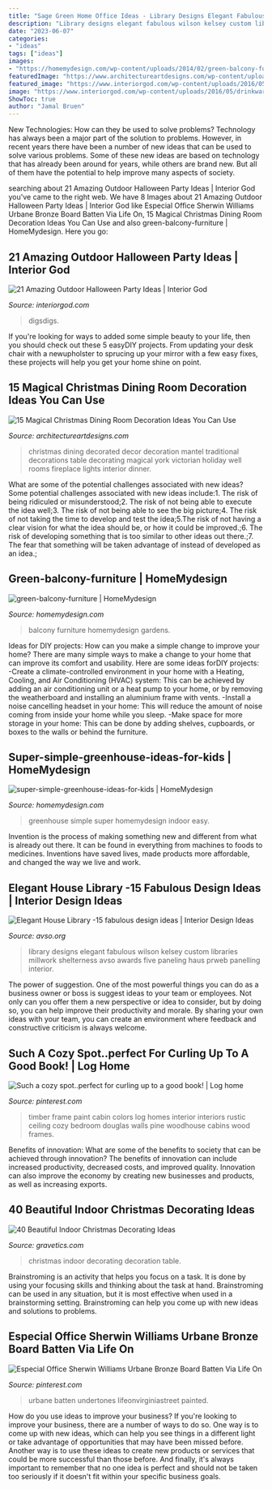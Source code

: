 ```yaml
---
title: "Sage Green Home Office Ideas - Library Designs Elegant Fabulous Wilson Kelsey Custom Libraries Millwork Shelterness Avso Awards Five Paneling Haus Prweb Panelling Interior"
description: "Library designs elegant fabulous wilson kelsey custom libraries millwork shelterness avso awards five paneling haus prweb panelling interior"
date: "2023-06-07"
categories:
- "ideas"
tags: ["ideas"]
images:
- "https://homemydesign.com/wp-content/uploads/2014/02/green-balcony-furniture.jpg"
featuredImage: "https://www.architectureartdesigns.com/wp-content/uploads/2014/12/15-Magical-Christmas-Dining-Room-Decoration-Ideas-You-Can-Use-3-630x420.jpg"
featured_image: "https://www.interiorgod.com/wp-content/uploads/2016/05/drinkware-outdoor-halloween-party.jpg"
image: "https://www.interiorgod.com/wp-content/uploads/2016/05/drinkware-outdoor-halloween-party.jpg"
ShowToc: true
author: "Jamal Bruen"
---
```



New Technologies: How can they be used to solve problems?
Technology has always been a major part of the solution to problems. However, in recent years there have been a number of new ideas that can be used to solve various problems. Some of these new ideas are based on technology that has already been around for years, while others are brand new. But all of them have the potential to help improve many aspects of society.

	

		
searching about 21 Amazing Outdoor Halloween Party Ideas | Interior God you've came to the right web. We have 8 Images about 21 Amazing Outdoor Halloween Party Ideas | Interior God like Especial Office Sherwin Williams Urbane Bronze Board Batten Via Life On, 15 Magical Christmas Dining Room Decoration Ideas You Can Use and also green-balcony-furniture | HomeMydesign. Here you go:
		
    
## 21 Amazing Outdoor Halloween Party Ideas | Interior God

<img loading=lazy src="https://www.interiorgod.com/wp-content/uploads/2016/05/drinkware-outdoor-halloween-party.jpg" onerror="this.onerror=null;this.src='https://tse2.mm.bing.net/th?id=OIP.ErnbfsXPTxW9HLTc9QW9cgHaLL&amp;pid=15.1';" alt="21 Amazing Outdoor Halloween Party Ideas | Interior God">

_Source: interiorgod.com_

>digsdigs. 

	

If you're looking for ways to added some simple beauty to your life, then you should check out these 5 easyDIY projects. From updating your desk chair with a newupholster to sprucing up your mirror with a few easy fixes, these projects will help you get your home shine on point.

    
## 15 Magical Christmas Dining Room Decoration Ideas You Can Use

<img loading=lazy src="https://www.architectureartdesigns.com/wp-content/uploads/2014/12/15-Magical-Christmas-Dining-Room-Decoration-Ideas-You-Can-Use-3-630x420.jpg" onerror="this.onerror=null;this.src='https://tse1.mm.bing.net/th?id=OIP.XVhYnYdyiVaJ40VlYsXIwgHaE8&amp;pid=15.1';" alt="15 Magical Christmas Dining Room Decoration Ideas You Can Use">

_Source: architectureartdesigns.com_

>christmas dining decorated decor decoration mantel traditional decorations table decorating magical york victorian holiday well rooms fireplace lights interior dinner. 

	

What are some of the potential challenges associated with new ideas?
Some potential challenges associated with new ideas include:1. The risk of being ridiculed or misunderstood;2. The risk of not being able to execute the idea well;3. The risk of not being able to see the big picture;4. The risk of not taking the time to develop and test the idea;5.The risk of not having a clear vision for what the idea should be, or how it could be improved.;6. The risk of developing something that is too similar to other ideas out there.;7. The fear that something will be taken advantage of instead of developed as an idea.;
    
## Green-balcony-furniture | HomeMydesign

<img loading=lazy src="https://homemydesign.com/wp-content/uploads/2014/02/green-balcony-furniture.jpg" onerror="this.onerror=null;this.src='https://tse1.mm.bing.net/th?id=OIP.1_41uJy_Op0iSCl2H3LE7AHaJ4&amp;pid=15.1';" alt="green-balcony-furniture | HomeMydesign">

_Source: homemydesign.com_

>balcony furniture homemydesign gardens. 

	

Ideas for DIY projects: How can you make a simple change to improve your home?
There are many simple ways to make a change to your home that can improve its comfort and usability. Here are some ideas forDIY projects: 
-Create a climate-controlled environment in your home with a Heating, Cooling, and Air Conditioning (HVAC) system: This can be achieved by adding an air conditioning unit or a heat pump to your home, or by removing the weatherboard and installing an aluminium frame with vents. 
-Install a noise cancelling headset in your home: This will reduce the amount of noise coming from inside your home while you sleep. 
-Make space for more storage in your home: This can be done by adding shelves, cupboards, or boxes to the walls or behind the furniture.

    
## Super-simple-greenhouse-ideas-for-kids | HomeMydesign

<img loading=lazy src="https://homemydesign.com/wp-content/uploads/2018/07/super-simple-greenhouse-ideas-for-kids.jpg" onerror="this.onerror=null;this.src='https://tse4.mm.bing.net/th?id=OIP.S6oFoLGF1oGJWozu3fgk2gHaKg&amp;pid=15.1';" alt="super-simple-greenhouse-ideas-for-kids | HomeMydesign">

_Source: homemydesign.com_

>greenhouse simple super homemydesign indoor easy. 

	

Invention is the process of making something new and different from what is already out there. It can be found in everything from machines to foods to medicines. Inventions have saved lives, made products more affordable, and changed the way we live and work.

    
## Elegant House Library -15 Fabulous Design Ideas | Interior Design Ideas

<img loading=lazy src="https://www.avso.org/wp-content/uploads/2014/11/elegant-house-library-15-fabulous-design-ideas-1415188431.jpg" onerror="this.onerror=null;this.src='https://tse1.mm.bing.net/th?id=OIP.1IER0LFQCMjNYJkh5JjsagHaJl&amp;pid=15.1';" alt="Elegant House Library -15 fabulous design ideas | Interior Design Ideas">

_Source: avso.org_

>library designs elegant fabulous wilson kelsey custom libraries millwork shelterness avso awards five paneling haus prweb panelling interior. 

	

The power of suggestion.
One of the most powerful things you can do as a business owner or boss is suggest ideas to your team or employees. Not only can you offer them a new perspective or idea to consider, but by doing so, you can help improve their productivity and morale. By sharing your own ideas with your team, you can create an environment where feedback and constructive criticism is always welcome.

    
## Such A Cozy Spot..perfect For Curling Up To A Good Book! | Log Home

<img loading=lazy src="https://i.pinimg.com/736x/d0/2e/2e/d02e2e38654927a08e0cd41506f3f42d.jpg" onerror="this.onerror=null;this.src='https://tse2.mm.bing.net/th?id=OIP.vTIaZ1sFMFX6YQ0JfnkJDQHaLH&amp;pid=15.1';" alt="Such a cozy spot..perfect for curling up to a good book! | Log home">

_Source: pinterest.com_

>timber frame paint cabin colors log homes interior interiors rustic ceiling cozy bedroom douglas walls pine woodhouse cabins wood frames. 

	

Benefits of innovation: What are some of the benefits to society that can be achieved through innovation?
The benefits of innovation can include increased productivity, decreased costs, and improved quality. Innovation can also improve the economy by creating new businesses and products, as well as increasing exports.

    
## 40 Beautiful Indoor Christmas Decorating Ideas

<img loading=lazy src="https://www.gravetics.com/wp-content/uploads/2017/10/Amusing-Christmas-Dining-Table-Decoration.jpg" onerror="this.onerror=null;this.src='https://tse1.mm.bing.net/th?id=OIP.TRzzDaBNPxaVPEWIYuy2tAHaLl&amp;pid=15.1';" alt="40 Beautiful Indoor Christmas Decorating Ideas">

_Source: gravetics.com_

>christmas indoor decorating decoration table. 

	

Brainstroming is an activity that helps you focus on a task. It is done by using your focusing skills and thinking about the task at hand. Brainstroming can be used in any situation, but it is most effective when used in a brainstorming setting. Brainstroming can help you come up with new ideas and solutions to problems.

    
## Especial Office Sherwin Williams Urbane Bronze Board Batten Via Life On

<img loading=lazy src="https://i.pinimg.com/736x/1b/2b/87/1b2b879e5c56f636dba71531bcceeddc.jpg" onerror="this.onerror=null;this.src='https://tse4.mm.bing.net/th?id=OIP.N2UK1VJpVSY498Sanyd06AHaLH&amp;pid=15.1';" alt="Especial Office Sherwin Williams Urbane Bronze Board Batten Via Life On">

_Source: pinterest.com_

>urbane batten undertones lifeonvirginiastreet painted. 

	

How do you use ideas to improve your business?
If you're looking to improve your business, there are a number of ways to do so. One way is to come up with new ideas, which can help you see things in a different light or take advantage of opportunities that may have been missed before. Another way is to use these ideas to create new products or services that could be more successful than those before. And finally, it's always important to remember that no one idea is perfect and should not be taken too seriously if it doesn't fit within your specific business goals.

